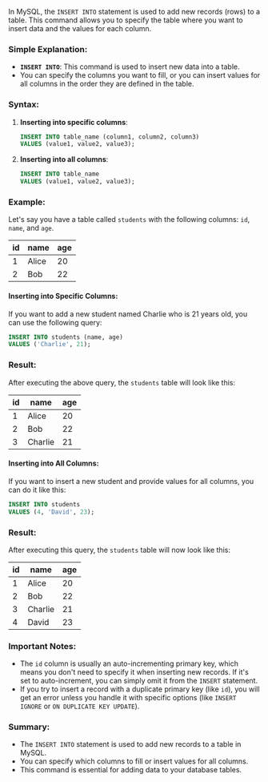 In MySQL, the `INSERT INTO` statement is used to add new records (rows) to a table. This command allows you to specify the table where you want to insert data and the values for each column.

### Simple Explanation:
- **`INSERT INTO`**: This command is used to insert new data into a table.
- You can specify the columns you want to fill, or you can insert values for all columns in the order they are defined in the table.

### Syntax:
1. **Inserting into specific columns**:
   ```sql
   INSERT INTO table_name (column1, column2, column3)
   VALUES (value1, value2, value3);
   ```

2. **Inserting into all columns**:
   ```sql
   INSERT INTO table_name
   VALUES (value1, value2, value3);
   ```

### Example:
Let's say you have a table called `students` with the following columns: `id`, `name`, and `age`.

| id | name   | age |
|----|--------|-----|
| 1  | Alice  | 20  |
| 2  | Bob    | 22  |

#### Inserting into Specific Columns:
If you want to add a new student named Charlie who is 21 years old, you can use the following query:

```sql
INSERT INTO students (name, age)
VALUES ('Charlie', 21);
```

### Result:
After executing the above query, the `students` table will look like this:

| id | name   | age |
|----|--------|-----|
| 1  | Alice  | 20  |
| 2  | Bob    | 22  |
| 3  | Charlie| 21  |

#### Inserting into All Columns:
If you want to insert a new student and provide values for all columns, you can do it like this:

```sql
INSERT INTO students
VALUES (4, 'David', 23);
```

### Result:
After executing this query, the `students` table will now look like this:

| id | name   | age |
|----|--------|-----|
| 1  | Alice  | 20  |
| 2  | Bob    | 22  |
| 3  | Charlie| 21  |
| 4  | David  | 23  |

### Important Notes:
- The `id` column is usually an auto-incrementing primary key, which means you don't need to specify it when inserting new records. If it's set to auto-increment, you can simply omit it from the `INSERT` statement.
- If you try to insert a record with a duplicate primary key (like `id`), you will get an error unless you handle it with specific options (like `INSERT IGNORE` or `ON DUPLICATE KEY UPDATE`).

### Summary:
- The `INSERT INTO` statement is used to add new records to a table in MySQL.
- You can specify which columns to fill or insert values for all columns.
- This command is essential for adding data to your database tables.